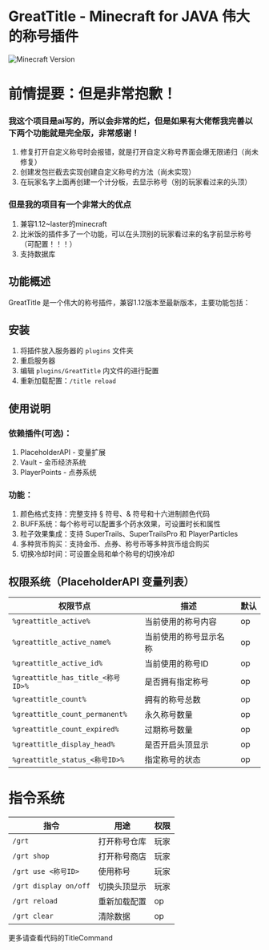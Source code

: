 # GreatTitle - Minecraft for JAVA 伟大的称号插件

![Minecraft Version](https://img.shields.io/badge/Minecraft-1.21.4-green)

# 前情提要：但是非常抱歉！

### 我这个项目是ai写的，所以会非常的烂，但是如果有大佬帮我完善以下两个功能就是完全版，非常感谢！
1. 修复打开自定义称号时会报错，就是打开自定义称号界面会爆无限递归（尚未修复）
2. 创建发包拦截去实现创建自定义称号的方法（尚未实现）
3. 在玩家名字上面再创建一个计分板，去显示称号（别的玩家看过来的头顶）

### 但是我的项目有一个非常大的优点
1. 兼容1.12~laster的minecraft
2. 比米饭的插件多了一个功能，可以在头顶别的玩家看过来的名字前显示称号（可配置！！！）
3. 支持数据库

## 功能概述

GreatTitle 是一个伟大的称号插件，兼容1.12版本至最新版本，主要功能包括：

## 安装
1. 将插件放入服务器的 `plugins` 文件夹
2. 重启服务器
3. 编辑 `plugins/GreatTitle` 内文件的进行配置
4. 重新加载配置：`/title reload`

## 使用说明

### 依赖插件(可选)：
1. PlaceholderAPI - 变量扩展
2. Vault - 金币经济系统
3. PlayerPoints - 点券系统

### 功能：
1. 颜色格式支持：完整支持 § 符号、& 符号和十六进制颜色代码
2. BUFF系统：每个称号可以配置多个药水效果，可设置时长和属性
3. 粒子效果集成：支持 SuperTrails、SuperTrailsPro 和 PlayerParticles
4. 多种货币购买：支持金币、点券、称号币等多种货币组合购买
5. 切换冷却时间：可设置全局和单个称号的切换冷却

## 权限系统（PlaceholderAPI 变量列表）

| 权限节点                            | 描述 | 默认 |
|---------------------------------|------|------|
| `%greattitle_active%`           | 当前使用的称号内容| op |
| `%greattitle_active_name%`      | 当前使用的称号显示名称 | op |
| `%greattitle_active_id%`        | 当前使用的称号ID | op |
| `%greattitle_has_title_<称号ID>%` | 是否拥有指定称号 | op |
| `%greattitle_count%`            | 拥有的称号总数 | op |
| `%greattitle_count_permanent%`  | 永久称号数量 | op |
| `%greattitle_count_expired%`    | 过期称号数量 | op |
| `%greattitle_display_head%`     | 是否开启头顶显示 | op |
| `%greattitle_status_<称号ID>%` | 指定称号的状态 | op |

# 指令系统

| 指令                    | 用途 | 权限 |
|-----------------------|------|----|
| `/grt` | 打开称号仓库 | 玩家 |
| `/grt shop` | 打开称号商店 | 玩家 |
| `/grt use <称号ID>` | 使用称号 | 玩家 |
| `/grt display on/off` | 切换头顶显示 | 玩家 |
| `/grt reload` | 重新加载配置 | op |
| `/grt clear` | 清除数据 | op |
更多请查看代码的TitleCommand
